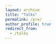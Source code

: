 ```yaml
---
layout: archive
title: "Talks"
permalink: /pre/
author_profile: true
redirect_from:
  - /talks
---
```



